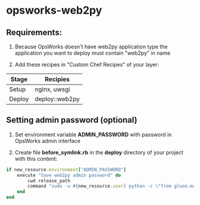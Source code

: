 # opsworks-web2py

## Requirements:

1. Because OpsWorks doesn't have web2py application type the application you want to deploy must contain "web2py" in name

2. Add these recipes in "Custom Chef Recipes" of your layer:

| Stage  | Recipies |
| ------------- | ------------- |
| Setup  | nginx, uwsgi |
| Deploy | deploy::web2py |


## Setting admin password (optional)

1. Set environment variable <b>ADMIN_PASSWORD</b> with password in OpsWorks admin interface

2. Create file <b>before_symlink.rb</b> in the <b>deploy</b> directory of your project with this content:

```ruby
if new_resource.environment["ADMIN_PASSWORD"]
    execute "Save web2py admin password" do
        cwd release_path
        command "sudo -u #{new_resource.user} python -c \"from gluon.main import save_password; save_password('#{new_resource.environment["ADMIN_PASSWORD"]}',443)\""
    end
end
```
